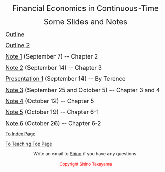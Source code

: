 
<p align="center"><font size="5">Financial Economics in Continuous-Time</font></p>
<p align="center"><font size="5">Some Slides and Notes</font></p>
<p><a title="" target="null" href="https://shinotakayama.github.io/mathfinan/outline.pdf"><font size="4">Outline</font></a></p>
<p><font size="4"><a title="" href="https://shinotakayama.github.io/mathfinan/outline2.pdf">Outline 2</a></font></p>
<p><a title="" target="null" href="https://shinotakayama.github.io/mathfinan/note1.pdf"><font size="4">Note 1</font></a><font size="4">&nbsp;(September 7)&nbsp;-- Chapter 2</font></p>
<p><a title="" href="https://shinotakayama.github.io/mathfinan/ch3.pdf"><font size="4">Note 2</font></a><font size="4">&nbsp;(September 14)&nbsp;-- Chapter 3</font></p>
<p><a title="" href="https://shinotakayama.github.io/mathfinan/Assign1.pdf"><font size="4">Presentation 1</font></a><font size="4">&nbsp;(September 14) -- By Terence</font></p>
<p><a title="" href="https://shinotakayama.github.io/mathfinan/ch4.pdf"><font size="4">Note 3</font></a><font size="4">&nbsp;(September 25 and October 5) -- Chapter 3 and 4</font></p>
<p><a title="" href="https://shinotakayama.github.io/mathfinan/ch5.pdf"><font size="4">Note 4</font></a><font size="4">&nbsp;(October 12) -- Chapter 5</font></p>
<p><a title="" href="https://shinotakayama.github.io/mathfinan/ch6_1.pdf"><font size="4">Note 5</font></a><font size="4">&nbsp;(October 19) -- Chapter 6-1</font></p>
<p><a title="" href="https://shinotakayama.github.io/mathfinan/ch6_2.pdf"><font size="4">Note 6</font></a><font size="4">&nbsp;(October 26) -- Chapter 6-2</font></p>

<p><a title="" href="http://www.shinotakayama.com/">To Index Page</a></p>
<p><a title="" href="https://shinotakayama.github.io/teaching/">To Teaching Top Page</a></p>

<center>Write an email to <a href="mailto:s.takayama1@uq.edu.au">Shino</a> if you have any questions. <br /> <br /><span style="color: #ff0000; font-size: small;">Copyright Shino Takayama </span></center>
</body>
</html>
